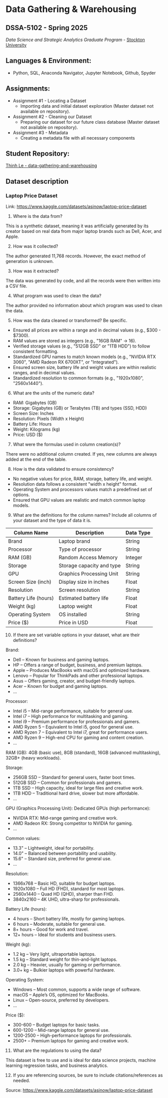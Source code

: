 # Data Gathering & Warehousing 
## DSSA-5102 - Spring 2025
_Data Science and Strategic Analytics Graduate Program_ - [Stockton University](https://www.stockton.edu/)

## Languages & Environment:
- Python, SQL, Anaconda Navigator, Jupyter Notebook, Github, Spyder

## Assignments:
- Assignment #1 - Locating a Dataset
    - Importing data and initial dataset exploration (Master dataset not available on repository). 
- Assignment #2 - Cleaning our Dataset
    - Preparing our dataset for our future class database (Master dataset not available on repository).
- Assignment #3 - Metadata
    - Creating a metadata file with all necessary components

## Student Repository:

[Thinh Le - data-gathering-and-warehousing](https://github.com/letatthinh/data-gathering-and-warehousing)

## Dataset description

### Laptop Price Dataset

Link: https://www.kaggle.com/datasets/asinow/laptop-price-dataset

1. Where is the data from?

This is a synthetic dataset, meaning it was artificially generated by its creator based on real data from major laptop brands such as Dell, Acer, and Apple.

2. How was it collected?

The author generated 11,768 records. However, the exact method of generation is unknown.

3.  How was it extracted?

The data was generated by code, and all the records were then written into a CSV file.

4. What program was used to clean the data?

The author provided no information about which program was used to clean the data.

5. How was the data cleaned or transformed? Be specific.

- Ensured all prices are within a range and in decimal values (e.g., $300 - $7300).
- RAM values are stored as integers (e.g., "16GB RAM" → 16).
- Verified storage values (e.g., "512GB SSD" or "1TB HDD") to follow consistent formatting.
- Standardized GPU names to match known models (e.g., "NVIDIA RTX 3060", "AMD Radeon RX 6700XT", or "Integrated").
- Ensured screen size, battery life and weight values are within realistic ranges, and in decimal values.
- Standardized resolution to common formats (e.g., "1920x1080", "2560x1440").

6. What are the units of the numeric data?

- RAM: Gigabytes (GB)
- Storage: Gigabytes (GB) or Terabytes (TB) and types (SSD, HDD)
- Screen Size: Inches
- Resolution: Pixels (Width x Height)
- Battery Life: Hours
- Weight: Kilograms (kg)
- Price: USD ($)

7. What were the formulas used in column creation(s)?

There were no additional column created. If yes, new columns are always added at the end of the table.

8. How is the data validated to ensure consistency?

- No negative values for price, RAM, storage, battery life, and weight.
- Resolution data follows a consistent "width x height" format.
- Operating System and processors values match a predefined set of options.
- Ensured that GPU values are realistic and match common laptop models.

9. What are the definitions for the column names? Include all columns of your dataset and the type of data it is.

| Column Name          | Description               | Data Type |
|----------------------|---------------------------|-----------|
| Brand                | Laptop brand              | String    |
| Processor            | Type of processor         | String    |
| RAM (GB)             | Random Access Memory      | Integer   |
| Storage              | Storage capacity and type | String    |
| GPU                  | Graphics Processing Unit  | String    |
| Screen Size (inch)   | Display size in inches    | Float     |
| Resolution           | Screen resolution         | String    |
| Battery Life (hours) | Estimated battery life    | Float     |
| Weight (kg)          | Laptop weight             | Float     |
| Operating System     | OS installed              | String    |
| Price ($)            | Price in USD              | Float     |

10. If there are set variable options in your dataset, what are their definitions?

Brand:
- Dell – Known for business and gaming laptops.
- HP – Offers a range of budget, business, and premium laptops.
- Apple – Produces MacBooks with macOS and optimized hardware.
- Lenovo – Popular for ThinkPads and other professional laptops.
- Asus – Offers gaming, creator, and budget-friendly laptops.
- Acer – Known for budget and gaming laptops.
- ...

Processor:
- Intel i5 – Mid-range performance, suitable for general use.
- Intel i7 – High performance for multitasking and gaming.
- Intel i9 – Premium performance for professionals and gamers.
- AMD Ryzen 5 – Equivalent to Intel i5, good for general use.
- AMD Ryzen 7 – Equivalent to Intel i7, great for performance users.
- AMD Ryzen 9 – High-end CPU for gaming and content creation.
- ...

RAM (GB): 4GB (basic use), 8GB (standard), 16GB (advanced multitasking), 32GB+ (heavy workloads).

Storage:
- 256GB SSD – Standard for general users, faster boot times.
- 512GB SSD – Common for professionals and gamers.
- 1TB SSD – High capacity, ideal for large files and creative work.
- 1TB HDD – Traditional hard drive, slower but more affordable.
- ...

GPU (Graphics Processing Unit):
Dedicated GPUs (high performance):
- NVIDIA RTX: Mid-range gaming and creative work.
- AMD Radeon RX: Strong competitor to NVIDIA for gaming.
- ...

Common values:
- 13.3" – Lightweight, ideal for portability.
- 14.0" – Balanced between portability and usability.
- 15.6" – Standard size, preferred for general use.
- ...

Resolution:
- 1366x768 – Basic HD, suitable for budget laptops.
- 1920x1080 – Full HD (FHD), standard for most laptops.
- 2560x1440 – Quad HD (QHD), sharper than FHD.
- 3840x2160 – 4K UHD, ultra-sharp for professionals.

Battery Life (hours):
- 4 hours – Short battery life, mostly for gaming laptops.
- 6 hours – Moderate, suitable for general use.
- 8+ hours – Good for work and travel.
- 12+ hours – Ideal for students and business users.

Weight (kg):
- 1.2 kg – Very light, ultraportable laptops.
- 1.5 kg – Standard weight for thin-and-light laptops.
- 2.0 kg – Heavier, usually for gaming or performance.
- 3.0+ kg – Bulkier laptops with powerful hardware.

Operating System:
- Windows – Most common, supports a wide range of software.
- macOS – Apple’s OS, optimized for MacBooks.
- Linux – Open-source, preferred by developers.
- ...

Price ($): 
- 300-600 – Budget laptops for basic tasks.
- 600-1200 – Mid-range laptops for general use.
- 1200-2500 – High-performance laptops for professionals.
- 2500+ – Premium laptops for gaming and creative work.

11. What are the regulations to using the data?

This dataset is free to use and is ideal for data science projects, machine learning regression tasks, and business analytics.

12. If you are referencing sources, be sure to include citations/references as needed.

Source: https://www.kaggle.com/datasets/asinow/laptop-price-dataset